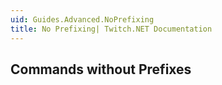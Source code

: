 ```yaml
---
uid: Guides.Advanced.NoPrefixing
title: No Prefixing| Twitch.NET Documentation
---
```


## Commands without Prefixes